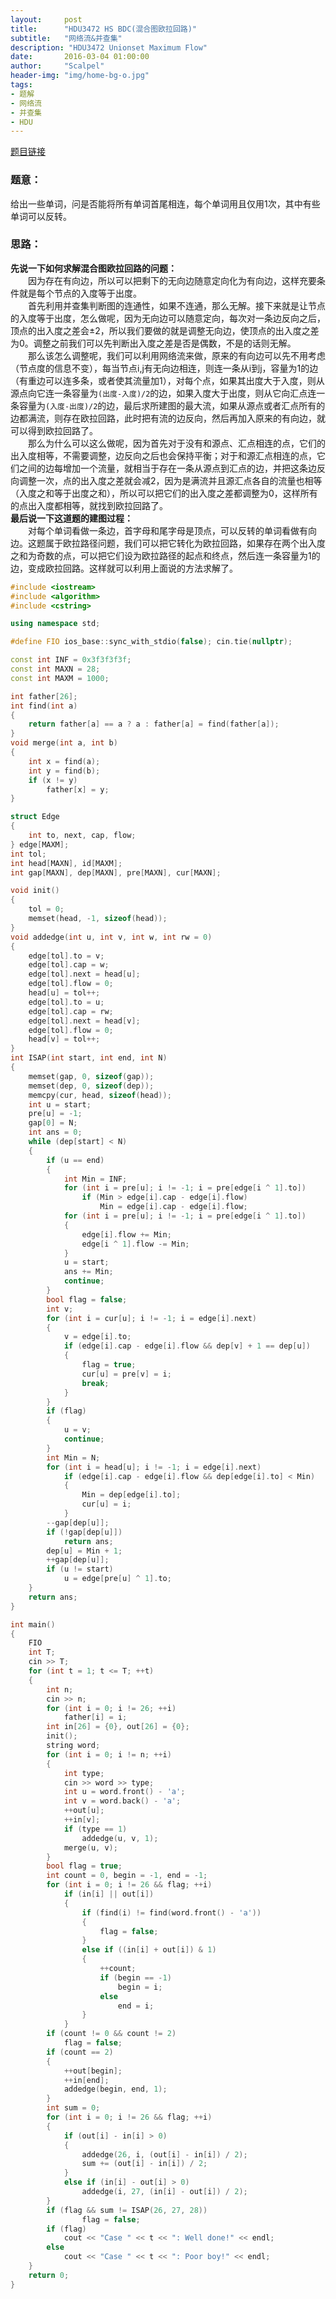 ```yaml
---
layout:     post
title:      "HDU3472 HS BDC(混合图欧拉回路)"
subtitle:   "网络流&并查集"
description: "HDU3472 Unionset Maximum Flow"
date:       2016-03-04 01:00:00
author:     "Scalpel"
header-img: "img/home-bg-o.jpg"
tags:
- 题解
- 网络流
- 并查集
- HDU
---
```

[题目链接](http://acm.hdu.edu.cn/showproblem.php?pid=3472)

### 题意：
给出一些单词，问是否能将所有单词首尾相连，每个单词用且仅用1次，其中有些单词可以反转。

### 思路：  
**先说一下如何求解混合图欧拉回路的问题：**  
　　因为存在有向边，所以可以把剩下的无向边随意定向化为有向边，这样充要条件就是每个节点的入度等于出度。  
　　首先利用并查集判断图的连通性，如果不连通，那么无解。接下来就是让节点的入度等于出度，怎么做呢，因为无向边可以随意定向，每次对一条边反向之后，顶点的出入度之差会±2，所以我们要做的就是调整无向边，使顶点的出入度之差为0。调整之前我们可以先判断出入度之差是否是偶数，不是的话则无解。  
　　那么该怎么调整呢，我们可以利用网络流来做，原来的有向边可以先不用考虑（节点度的信息不变），每当节点i,j有无向边相连，则连一条从i到j，容量为1的边（有重边可以连多条，或者使其流量加1），对每个点，如果其出度大于入度，则从源点向它连一条容量为`(出度-入度)/2`的边，如果入度大于出度，则从它向汇点连一条容量为`(入度-出度)/2`的边，最后求所建图的最大流，如果从源点或者汇点所有的边都满流，则存在欧拉回路，此时把有流的边反向，然后再加入原来的有向边，就可以得到欧拉回路了。  
　　那么为什么可以这么做呢，因为首先对于没有和源点、汇点相连的点，它们的出入度相等，不需要调整，边反向之后也会保持平衡；对于和源汇点相连的点，它们之间的边每增加一个流量，就相当于存在一条从源点到汇点的边，并把这条边反向调整一次，点的出入度之差就会减2，因为是满流并且源汇点各自的流量也相等（入度之和等于出度之和），所以可以把它们的出入度之差都调整为0，这样所有的点出入度都相等，就找到欧拉回路了。  
**最后说一下这道题的建图过程：**  
　　对每个单词看做一条边，首字母和尾字母是顶点，可以反转的单词看做有向边。这题属于欧拉路径问题，我们可以把它转化为欧拉回路，如果存在两个出入度之和为奇数的点，可以把它们设为欧拉路径的起点和终点，然后连一条容量为1的边，变成欧拉回路。这样就可以利用上面说的方法求解了。

~~~cpp
#include <iostream>
#include <algorithm>
#include <cstring>

using namespace std;

#define FIO ios_base::sync_with_stdio(false); cin.tie(nullptr);

const int INF = 0x3f3f3f3f;
const int MAXN = 28;
const int MAXM = 1000;

int father[26];
int find(int a)
{
    return father[a] == a ? a : father[a] = find(father[a]);
}
void merge(int a, int b)
{
    int x = find(a);
    int y = find(b);
    if (x != y)
        father[x] = y;
}

struct Edge
{
    int to, next, cap, flow;
} edge[MAXM]; 
int tol;
int head[MAXN], id[MAXM];
int gap[MAXN], dep[MAXN], pre[MAXN], cur[MAXN];

void init()
{
    tol = 0;
    memset(head, -1, sizeof(head));
}
void addedge(int u, int v, int w, int rw = 0)
{
    edge[tol].to = v;
    edge[tol].cap = w;
    edge[tol].next = head[u];
    edge[tol].flow = 0;
    head[u] = tol++;
    edge[tol].to = u;
    edge[tol].cap = rw;
    edge[tol].next = head[v];
    edge[tol].flow = 0;
    head[v] = tol++;
}
int ISAP(int start, int end, int N)
{
    memset(gap, 0, sizeof(gap));
    memset(dep, 0, sizeof(dep));
    memcpy(cur, head, sizeof(head));
    int u = start;
    pre[u] = -1;
    gap[0] = N;
    int ans = 0;
    while (dep[start] < N)
    {
        if (u == end)
        {
            int Min = INF;
            for (int i = pre[u]; i != -1; i = pre[edge[i ^ 1].to])
                if (Min > edge[i].cap - edge[i].flow)
                    Min = edge[i].cap - edge[i].flow;
            for (int i = pre[u]; i != -1; i = pre[edge[i ^ 1].to])
            {
                edge[i].flow += Min;
                edge[i ^ 1].flow -= Min;
            }
            u = start;
            ans += Min;
            continue;
        }
        bool flag = false;
        int v;
        for (int i = cur[u]; i != -1; i = edge[i].next)
        {
            v = edge[i].to;
            if (edge[i].cap - edge[i].flow && dep[v] + 1 == dep[u])
            {
                flag = true;
                cur[u] = pre[v] = i;
                break;
            }
        }
        if (flag)
        {
            u = v;
            continue;
        }
        int Min = N;
        for (int i = head[u]; i != -1; i = edge[i].next)
            if (edge[i].cap - edge[i].flow && dep[edge[i].to] < Min)
            {
                Min = dep[edge[i].to];
                cur[u] = i;
            }
        --gap[dep[u]];
        if (!gap[dep[u]])
            return ans;
        dep[u] = Min + 1;
        ++gap[dep[u]];
        if (u != start)
            u = edge[pre[u] ^ 1].to;
    }
    return ans;
}

int main()
{
    FIO
    int T;
    cin >> T;
    for (int t = 1; t <= T; ++t)
    {
        int n;
        cin >> n;
        for (int i = 0; i != 26; ++i)
            father[i] = i;
        int in[26] = {0}, out[26] = {0};
        init();
        string word;
        for (int i = 0; i != n; ++i)
        {
            int type;
            cin >> word >> type;
            int u = word.front() - 'a';
            int v = word.back() - 'a';
            ++out[u];
            ++in[v];
            if (type == 1)
                addedge(u, v, 1);
            merge(u, v);
        }
        bool flag = true;
        int count = 0, begin = -1, end = -1;
        for (int i = 0; i != 26 && flag; ++i)
            if (in[i] || out[i])
            {
                if (find(i) != find(word.front() - 'a'))
                {
                    flag = false;
                }
                else if ((in[i] + out[i]) & 1)
                {
                    ++count;
                    if (begin == -1)
                        begin = i;
                    else
                        end = i;
                }
            }
        if (count != 0 && count != 2)
            flag = false;
        if (count == 2)
        {
            ++out[begin];
            ++in[end];
            addedge(begin, end, 1);
        }
        int sum = 0;
        for (int i = 0; i != 26 && flag; ++i)
        {
            if (out[i] - in[i] > 0)
            {
                addedge(26, i, (out[i] - in[i]) / 2);
                sum += (out[i] - in[i]) / 2;
            }
            else if (in[i] - out[i] > 0)
                addedge(i, 27, (in[i] - out[i]) / 2);
        }
        if (flag && sum != ISAP(26, 27, 28))
                flag = false;
        if (flag)
            cout << "Case " << t << ": Well done!" << endl;
        else
            cout << "Case " << t << ": Poor boy!" << endl;
    }
    return 0;
}
~~~
